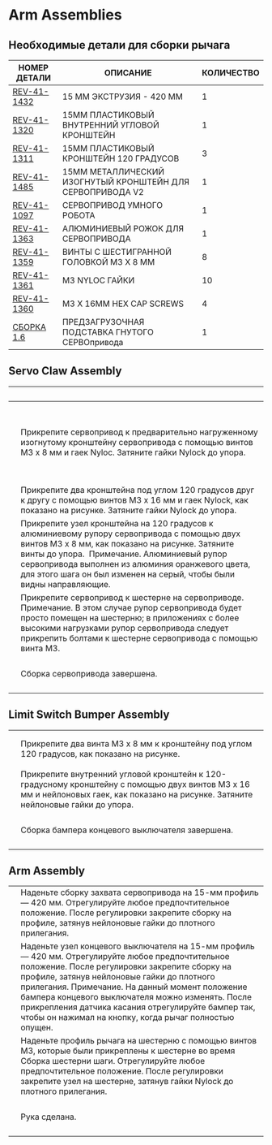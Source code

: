 # Arm Assemblies

## Необходимые детали для сборки рычага

| **НОМЕР ДЕТАЛИ**                                        | **ОПИСАНИЕ**                                               | **КОЛИЧЕСТВО** |
| ------------------------------------------------------- | ---------------------------------------------------------- | -------------- |
| [REV-41-1432](https://www.revrobotics.com/rev-41-1432/) | 15 ММ ЭКСТРУЗИЯ - 420 ММ                                   | 1              |
| [REV-41-1320](https://www.revrobotics.com/rev-41-1320/) | 15ММ ПЛАСТИКОВЫЙ ВНУТРЕННИЙ УГЛОВОЙ КРОНШТЕЙН              | 1              |
| [REV-41-1311](https://www.revrobotics.com/rev-41-1311/) | 15ММ ПЛАСТИКОВЫЙ КРОНШТЕЙН 120 ГРАДУСОВ                    | 3              |
| [REV-41-1485](https://www.revrobotics.com/rev-41-1485/) | 15ММ МЕТАЛЛИЧЕСКИЙ ИЗОГНУТЫЙ КРОНШТЕЙН ДЛЯ СЕРВОПРИВОДА V2 | 1              |
| [REV-41-1097](https://www.revrobotics.com/rev-41-1097/) | СЕРВОПРИВОД УМНОГО РОБОТА                                  | 1              |
| [REV-41-1363](https://www.revrobotics.com/rev-41-1363/) | АЛЮМИНИЕВЫЙ РОЖОК ДЛЯ СЕРВОПРИВОДА                         | 1              |
| [REV-41-1359](https://www.revrobotics.com/rev-41-1359/) | ВИНТЫ С ШЕСТИГРАННОЙ ГОЛОВКОЙ M3 X 8 ММ                    | 8              |
| [REV-41-1361](https://www.revrobotics.com/rev-41-1361/) | M3 NYLOC ГАЙКИ                                             | 10             |
| [REV-41-1360](https://www.revrobotics.com/rev-41-1360/) | M3 X 16MM HEX CAP SCREWS                                   | 4              |
| [СБОРКА 1.6](broken-reference/)                         | ПРЕДЗАГРУЗОЧНАЯ ПОДСТАВКА ГНУТОГО СЕРВОпривода             | 1              |

## Servo Claw Assembly

| ​                                                                                                                                                                                                                                                                                                                                                                                                                                                                                                                                                                                                                                                                   | ​                                                                                                                                                                                                                                                                                                                           |
| ------------------------------------------------------------------------------------------------------------------------------------------------------------------------------------------------------------------------------------------------------------------------------------------------------------------------------------------------------------------------------------------------------------------------------------------------------------------------------------------------------------------------------------------------------------------------------------------------------------------------------------------------------------------- | --------------------------------------------------------------------------------------------------------------------------------------------------------------------------------------------------------------------------------------------------------------------------------------------------------------------------- |
| <p>​</p><p><img src="https://2589213514-files.gitbook.io/~/files/v0/b/gitbook-legacy-files/o/assets%2F-M5yw0n8IneF5-9ybLjT%2F-MMRhIgLPv-irXg3_tVp%2F-MMSOsKJrw72RJu85n3I%2FEDU%20Kit_Servo%20Clw%20-%20Add%20Bracket%20to%20Servo.svg?alt=media&#x26;token=4f115d0e-c05c-4e1a-a2fe-41541ae654ce" alt="" data-size="original"></p><p>​</p><p><img src="https://2589213514-files.gitbook.io/~/files/v0/b/gitbook-legacy-files/o/assets%2F-M5yw0n8IneF5-9ybLjT%2F-MMRhIgLPv-irXg3_tVp%2F-MMSP-_eOOOzHrmSlcXn%2FEDU%20Kit_Servo%20Claw%20-%20Bracket%20Attached.svg?alt=media&#x26;token=66f00e9f-e49c-4e14-b0ad-1142992f1dde" alt="" data-size="original"></p><p>​</p> | Прикрепите сервопривод к предварительно нагруженному изогнутому кронштейну сервопривода с помощью винтов M3 x 8 мм и гаек Nyloc. Затяните гайки Nylock до упора.                                                                                                                                                            |
| <img src="https://2589213514-files.gitbook.io/~/files/v0/b/gitbook-legacy-files/o/assets%2F-M5yw0n8IneF5-9ybLjT%2F-MMRhIgLPv-irXg3_tVp%2F-MMSPFKHniiZOmj2Cmvu%2FEDU%20Kit_Servo%20Claw%20-%20120%20Brackets%20attached.svg?alt=media&#x26;token=6aea589c-88a2-4ab5-b4d6-43e32dc1285d" alt="" data-size="original">                                                                                                                                                                                                                                                                                                                                                  | Прикрепите два кронштейна под углом 120 градусов друг к другу с помощью винтов M3 x 16 мм и гаек Nylock, как показано на рисунке. Затяните гайки Nylock до упора.                                                                                                                                                           |
| <p>​</p><p><img src="https://2589213514-files.gitbook.io/~/files/v0/b/gitbook-legacy-files/o/assets%2F-M5yw0n8IneF5-9ybLjT%2F-MZYrjCOfmQRyaQ_0dKI%2F-MZYu-cgEpgyZGjiqzbP%2FEDU%20Kit_Servo%20Claw%20-%20Add%20servo%20horn%20to%20claw.svg?alt=media&#x26;token=8a561b2e-31d3-47de-b7e7-634490df750b" alt="" data-size="original"></p>                                                                                                                                                                                                                                                                                                                              | Прикрепите узел кронштейна на 120 градусов к алюминиевому рупору сервопривода с помощью двух винтов M3 x 8 мм, как показано на рисунке. Затяните винты до упора. ​ Примечание. Алюминиевый рупор сервопривода выполнен из алюминия оранжевого цвета, для этого шага он был изменен на серый, чтобы были видны направляющие. |
| <p>​</p><p><img src="https://2589213514-files.gitbook.io/~/files/v0/b/gitbook-legacy-files/o/assets%2F-M5yw0n8IneF5-9ybLjT%2F-MMRhIgLPv-irXg3_tVp%2F-MMSPXbnmEzGyb0dUDxQ%2FEDU%20Kit_Servo%20Claw%20-%20add%20to%20claw%20to%20servo.svg?alt=media&#x26;token=ecfbc377-cde9-448b-aac9-44ad777b703e" alt="" data-size="original"></p>                                                                                                                                                                                                                                                                                                                                | Прикрепите сервопривод к шестерне на сервоприводе. ​ Примечание. В этом случае рупор сервопривода будет просто помещен на шестерню; в приложениях с более высокими нагрузками рупор сервопривода следует прикрепить болтами к шестерне сервопривода с помощью винта M3.                                                     |
| <p>​</p><p><img src="https://2589213514-files.gitbook.io/~/files/v0/b/gitbook-legacy-files/o/assets%2F-M5yw0n8IneF5-9ybLjT%2F-MMRhIgLPv-irXg3_tVp%2F-MMSPj7jD33zmUx1LqQA%2FEDU%20Kit_Servo%20Claw%20-%20Complete.svg?alt=media&#x26;token=470ce47b-7f8f-45f1-ba8d-cfd1f0a5cabc" alt="" data-size="original"></p>                                                                                                                                                                                                                                                                                                                                                    | Сборка сервопривода завершена.                                                                                                                                                                                                                                                                                              |

## Limit Switch Bumper Assembly

|                                                                                                                                                                                                                                                                                                                       |                                                                                                                                                                                      |
| --------------------------------------------------------------------------------------------------------------------------------------------------------------------------------------------------------------------------------------------------------------------------------------------------------------------- | ------------------------------------------------------------------------------------------------------------------------------------------------------------------------------------ |
| <p>​</p><p><img src="https://2589213514-files.gitbook.io/~/files/v0/b/gitbook-legacy-files/o/assets%2F-M5yw0n8IneF5-9ybLjT%2F-MMRhIgLPv-irXg3_tVp%2F-MMSPzghV1IsjLwJN53i%2FEDU%20Kit_LB%20-%20Add%20screws%20to%20120.svg?alt=media&#x26;token=bf23d274-e872-465c-936d-7eff25ed5248" alt="" data-size="original"></p> | Прикрепите два винта M3 x 8 мм к кронштейну под углом 120 градусов, как показано на рисунке.                                                                                         |
| <p>​</p><p><img src="https://2589213514-files.gitbook.io/~/files/v0/b/gitbook-legacy-files/o/assets%2F-M5yw0n8IneF5-9ybLjT%2F-MMRhIgLPv-irXg3_tVp%2F-MMSQ5Rtxb0WdmEgbLZA%2FEDU%20Kit_LB%20-%20add%20corner%20to%20120.svg?alt=media&#x26;token=e88371ec-6177-4de3-b49f-9434b401c682" alt="" data-size="original"></p> | Прикрепите внутренний угловой кронштейн к 120-градусному кронштейну с помощью двух винтов M3 x 16 мм и нейлоновых гаек, как показано на рисунке. Затяните нейлоновые гайки до упора. |
| <p>​</p><p><img src="https://2589213514-files.gitbook.io/~/files/v0/b/gitbook-legacy-files/o/assets%2F-M5yw0n8IneF5-9ybLjT%2F-MMRhIgLPv-irXg3_tVp%2F-MMSQBr_uKembjbS2BEc%2FEDU%20Kit_Limit%20bumper%20-%20complete.svg?alt=media&#x26;token=3ca561e4-467a-4fc1-8336-e19aa0389258" alt="" data-size="original"></p>    | Сборка бампера концевого выключателя завершена.                                                                                                                                      |

## Arm Assembly

|                                                                                                                                                                                                                                                                                                                             |                                                                                                                                                                                                                                                                                                                                                                                                                            |
| --------------------------------------------------------------------------------------------------------------------------------------------------------------------------------------------------------------------------------------------------------------------------------------------------------------------------- | -------------------------------------------------------------------------------------------------------------------------------------------------------------------------------------------------------------------------------------------------------------------------------------------------------------------------------------------------------------------------------------------------------------------------- |
| <p>​</p><p><img src="https://2589213514-files.gitbook.io/~/files/v0/b/gitbook-legacy-files/o/assets%2F-M5yw0n8IneF5-9ybLjT%2F-MMRhIgLPv-irXg3_tVp%2F-MMSQcinZaxb2JEQy4gF%2FEDU%20Kit_Arm%20-%20Add%20servo%20to%20extrusion.svg?alt=media&#x26;token=42a1efc6-cb72-4e24-a4a0-5316692eba54" alt="" data-size="original"></p> | Наденьте сборку захвата сервопривода на 15-мм профиль — 420 мм. Отрегулируйте любое предпочтительное положение. После регулировки закрепите сборку на профиле, затянув нейлоновые гайки до плотного прилегания.                                                                                                                                                                                                            |
| <p>​</p><p><img src="https://2589213514-files.gitbook.io/~/files/v0/b/gitbook-legacy-files/o/assets%2F-M5yw0n8IneF5-9ybLjT%2F-MMRhIgLPv-irXg3_tVp%2F-MMSQij10_bJzMKZhFT_%2FEDU%20Kit_Arm%20-%20Add%20LB%20to%20arm.svg?alt=media&#x26;token=fd1f8e7f-e513-4d69-b9b2-e3d7336e69cb" alt="" data-size="original"></p>          | Наденьте узел концевого выключателя на 15-мм профиль — 420 мм. Отрегулируйте любое предпочтительное положение. После регулировки закрепите сборку на профиле, затянув нейлоновые гайки до плотного прилегания. Примечание. На данный момент положение бампера концевого выключателя можно изменять. После прикрепления датчика касания отрегулируйте бампер так, чтобы он нажимал на кнопку, когда рычаг полностью опущен. |
| <p>​</p><p><img src="https://2589213514-files.gitbook.io/~/files/v0/b/gitbook-legacy-files/o/assets%2F-M5yw0n8IneF5-9ybLjT%2F-MDRaMoS1o_Ko2Ik5TVR%2F-MDV4yAhuTPeRTly_cdc%2FSKV3%20-%20Class%20Bot_Slide%20Arm%20onto%20Gear.svg?alt=media&#x26;token=6923b1a0-0ace-4cf9-8905-56b485d5cabf" alt="" data-size="original"></p> | Наденьте профиль рычага на шестерню с помощью винтов M3, которые были прикреплены к шестерне во время Сборка шестерни шаги. Отрегулируйте любое предпочтительное положение. После регулировки закрепите узел на шестерне, затянув гайки Nylock до плотного прилегания.                                                                                                                                                     |
| <p>​</p><p><img src="https://2589213514-files.gitbook.io/~/files/v0/b/gitbook-legacy-files/o/assets%2F-M5yw0n8IneF5-9ybLjT%2F-MDRaMoS1o_Ko2Ik5TVR%2F-MDVBuh5lFrYP_ACjdIr%2FSKV3%20-%20Class%20Bot_Arm%20Assembly%20Complete.svg?alt=media&#x26;token=2c0b127c-d8c2-46c4-ba6a-27dcdc61b6f5" alt="" data-size="original"></p> | Рука сделана.                                                                                                                                                                                                                                                                                                                                                                                                              |
